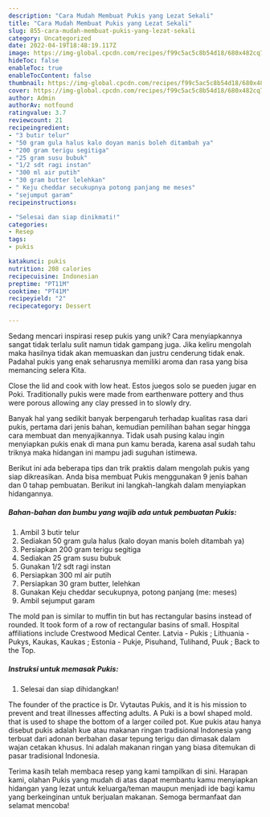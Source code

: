 ```yaml
---
description: "Cara Mudah Membuat Pukis yang Lezat Sekali"
title: "Cara Mudah Membuat Pukis yang Lezat Sekali"
slug: 855-cara-mudah-membuat-pukis-yang-lezat-sekali
category: Uncategorized
date: 2022-04-19T18:48:19.117Z
image: https://img-global.cpcdn.com/recipes/f99c5ac5c8b54d18/680x482cq70/pukis-foto-resep-utama.jpg
hideToc: false
enableToc: true
enableTocContent: false
thumbnail: https://img-global.cpcdn.com/recipes/f99c5ac5c8b54d18/680x482cq70/pukis-foto-resep-utama.jpg
cover: https://img-global.cpcdn.com/recipes/f99c5ac5c8b54d18/680x482cq70/pukis-foto-resep-utama.jpg
author: Admin
authorAv: notfound
ratingvalue: 3.7
reviewcount: 21
recipeingredient:
- "3 butir telur"
- "50 gram gula halus kalo doyan manis boleh ditambah ya"
- "200 gram terigu segitiga"
- "25 gram susu bubuk"
- "1/2 sdt ragi instan"
- "300 ml air putih"
- "30 gram butter lelehkan"
- " Keju cheddar secukupnya potong panjang me meses"
- "sejumput garam"
recipeinstructions:

- "Selesai dan siap dinikmati!"
categories:
- Resep
tags:
- pukis

katakunci: pukis 
nutrition: 208 calories
recipecuisine: Indonesian
preptime: "PT11M"
cooktime: "PT41M"
recipeyield: "2"
recipecategory: Dessert

---
```





Sedang mencari inspirasi resep pukis yang unik? Cara menyiapkannya sangat tidak terlalu sulit namun tidak gampang juga. Jika keliru mengolah maka hasilnya tidak akan memuaskan dan justru cenderung tidak enak. Padahal pukis yang enak seharusnya memiliki aroma dan rasa yang bisa memancing selera Kita.





Close the lid and cook with low heat. Estos juegos solo se pueden jugar en Poki. Traditionally pukis were made from earthenware pottery and thus were porous allowing any clay pressed in to slowly dry.

Banyak hal yang sedikit banyak berpengaruh terhadap kualitas rasa dari pukis, pertama dari jenis bahan, kemudian pemilihan bahan segar hingga cara membuat dan menyajikannya. Tidak usah pusing kalau ingin menyiapkan pukis enak di mana pun kamu berada, karena asal sudah tahu triknya maka hidangan ini mampu jadi suguhan istimewa.






Berikut ini ada beberapa tips dan trik praktis dalam mengolah pukis yang siap dikreasikan. Anda bisa membuat Pukis menggunakan 9 jenis bahan dan 0 tahap pembuatan. Berikut ini langkah-langkah dalam menyiapkan hidangannya.

<!--inarticleads1-->

##### Bahan-bahan dan bumbu yang wajib ada untuk pembuatan Pukis:

1. Ambil 3 butir telur
1. Sediakan 50 gram gula halus (kalo doyan manis boleh ditambah ya)
1. Persiapkan 200 gram terigu segitiga
1. Sediakan 25 gram susu bubuk
1. Gunakan 1/2 sdt ragi instan
1. Persiapkan 300 ml air putih
1. Persiapkan 30 gram butter, lelehkan
1. Gunakan  Keju cheddar secukupnya, potong panjang (me: meses)
1. Ambil sejumput garam


The mold pan is similar to muffin tin but has rectangular basins instead of rounded. It took form of a row of rectangular basins of small. Hospital affiliations include Crestwood Medical Center. Latvia - Pukis ; Lithuania - Pukys, Kaukas, Kaukas ; Estonia - Pukje, Pisuhand, Tulihand, Puuk ; Back to the Top. 

<!--inarticleads2-->

##### Instruksi untuk memasak Pukis:


1. Selesai dan siap dihidangkan!

The founder of the practice is Dr. Vytautas Pukis, and it is his mission to prevent and treat illnesses affecting adults. A Puki is a bowl shaped mold. that is used to shape the bottom of a larger coiled pot. Kue pukis atau hanya disebut pukis adalah kue atau makanan ringan tradisional Indonesia yang terbuat dari adonan berbahan dasar tepung terigu dan dimasak dalam wajan cetakan khusus. Ini adalah makanan ringan yang biasa ditemukan di pasar tradisional Indonesia. 

Terima kasih telah membaca resep yang kami tampilkan di sini. Harapan kami, olahan Pukis yang mudah di atas dapat membantu kamu menyiapkan hidangan yang lezat untuk keluarga/teman maupun menjadi ide bagi kamu yang berkeinginan untuk berjualan makanan. Semoga bermanfaat dan selamat mencoba!
